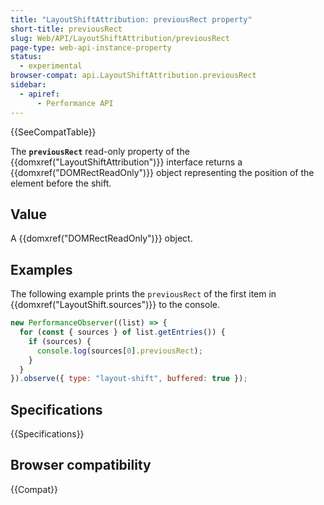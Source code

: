 ```yaml
---
title: "LayoutShiftAttribution: previousRect property"
short-title: previousRect
slug: Web/API/LayoutShiftAttribution/previousRect
page-type: web-api-instance-property
status:
  - experimental
browser-compat: api.LayoutShiftAttribution.previousRect
sidebar:
  - apiref:
      - Performance API
---
```


{{SeeCompatTable}}

The **`previousRect`** read-only property of the {{domxref("LayoutShiftAttribution")}} interface returns a {{domxref("DOMRectReadOnly")}} object representing the position of the element before the shift.

## Value

A {{domxref("DOMRectReadOnly")}} object.

## Examples

The following example prints the `previousRect` of the first item in {{domxref("LayoutShift.sources")}} to the console.

```js
new PerformanceObserver((list) => {
  for (const { sources } of list.getEntries()) {
    if (sources) {
      console.log(sources[0].previousRect);
    }
  }
}).observe({ type: "layout-shift", buffered: true });
```

## Specifications

{{Specifications}}

## Browser compatibility

{{Compat}}
